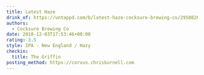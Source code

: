 ```yaml
---
title: Latest Haze
drink_of: https://untappd.com/b/latest-haze-cocksure-brewing-co/2950826
authors:
  - Cocksure Brewing Co
date: 2018-12-03T17:53:46+00:00
rating: 3.5
style: IPA - New England / Hazy
checkin:
  title: The Griffin
posting_method: https://corvus.chrisburnell.com
---
```

